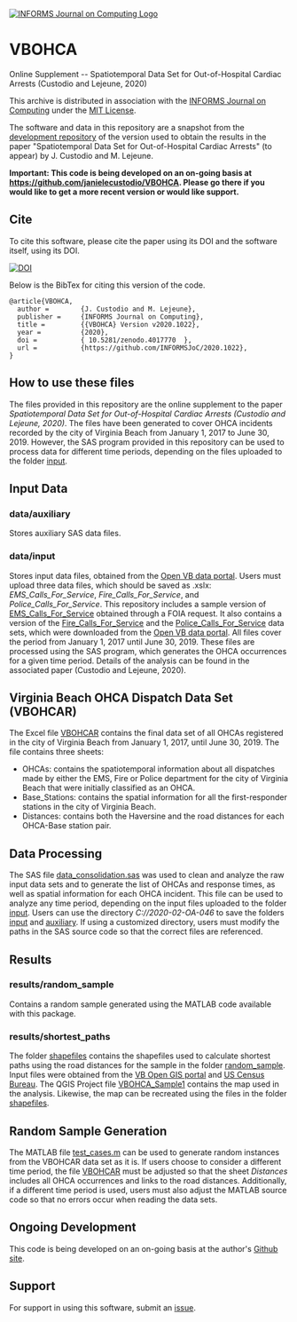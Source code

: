 [![INFORMS Journal on Computing Logo](https://INFORMSJoC.github.io/logos/INFORMS_Journal_on_Computing_Header.jpg)](https://pubsonline.informs.org/journal/ijoc)

# VBOHCA

Online Supplement -- Spatiotemporal Data Set for Out-of-Hospital Cardiac Arrests (Custodio and Lejeune, 2020)

This archive is distributed in association with the [INFORMS Journal on
Computing](https://pubsonline.informs.org/journal/ijoc) under the [MIT License](LICENSE).

The software and data in this repository are a snapshot from the [development repository](https://github.com/janielecustodio/VBOHCA)
of the version used to obtain the results in the paper "Spatiotemporal Data Set for Out-of-Hospital Cardiac Arrests" (to appear) by J. Custodio and M. Lejeune.

**Important: This code is being developed on an on-going basis at https://github.com/janielecustodio/VBOHCA. Please go there if you would like to get a more recent version or would like support.**

## Cite

To cite this software, please cite the paper using its DOI and the software itself, using its DOI.

[![DOI](https://zenodo.org/badge/288628515.svg)](https://zenodo.org/badge/latestdoi/288628515)

Below is the BibTex for citing this version of the code.

```
@article{VBOHCA,
  author =        {J. Custodio and M. Lejeune},
  publisher =     {INFORMS Journal on Computing},
  title =         {{VBOHCA} Version v2020.1022},
  year =          {2020},
  doi =           { 10.5281/zenodo.4017770  },
  url =           {https://github.com/INFORMSJoC/2020.1022},
}  
```

## How to use these files
The files provided in this repository are the online supplement to the paper *Spatiotemporal Data Set for Out-of-Hospital Cardiac Arrests (Custodio and Lejeune, 2020)*. The files have been generated to cover OHCA incidents recorded by the city of Virginia Beach from January 1, 2017 to June 30, 2019. However, the SAS program provided in this repository can be used to process data for different time periods, depending on the files uploaded to the folder [input](data/input).

## Input Data
### data/auxiliary
Stores auxiliary SAS data files.
### data/input
Stores input data files, obtained from the [Open VB data portal](https://data.vbgov.com/). Users must upload three data files, which should be saved as .xslx: *EMS_Calls_For_Service*, *Fire_Calls_For_Service*, and *Police_Calls_For_Service*. This repository includes a sample version of [EMS_Calls_For_Service]( 2020-02-OA-046/data/input/EMS_Calls_For_Service.xlsx) obtained through a FOIA request. It also contains a version of the [Fire_Calls_For_Service](2020-02-OA-046/data/input/Fire_Calls_For_Service.xlsx) and the [Police_Calls_For_Service](2020-02-OA-046/data/input/Police_Calls_For_Service.xlsx) data sets, which were downloaded from the [Open VB data portal](https://data.vbgov.com/). All files cover the period from January 1, 2017 until June 30, 2019. These files are processed using the SAS program, which generates the OHCA occurrences for a given time period. Details of the analysis can be found in the associated paper (Custodio and Lejeune, 2020).

## Virginia Beach OHCA Dispatch Data Set (VBOHCAR)
The Excel file [VBOHCAR](results/VBOHCAR.xlsx) contains the final data set of all OHCAs registered in the city of Virginia Beach from January 1, 2017, until June 30, 2019. The file contains three sheets:
- OHCAs: contains the spatiotemporal information about all dispatches made by either the EMS, Fire or Police department for the city of Virginia Beach that were initially classified as an OHCA.
- Base_Stations: contains the spatial information for all the first-responder stations in the city of Virginia Beach.
- Distances: contains both the Haversine and the road distances for each OHCA-Base station pair.

## Data Processing
The SAS file [data_consolidation.sas](scripts/data_consolidation.sas) was used to clean and analyze the raw input data sets and to generate the list of OHCAs and response times, as well as spatial information for each OHCA incident. This file can be used to analyze any time period, depending on the input files uploaded to the folder [input](data/input). Users can use the directory *C://2020-02-OA-046* to save the folders [input](data/input) and [auxiliary](data/auxiliary). If using a customized directory, users must modify the paths in the SAS source code so that the correct files are referenced.

## Results
### results/random_sample
Contains a random sample generated using the MATLAB code available with this package.

### results/shortest_paths
The folder [shapefiles](results/shortest_paths/shapefiles) contains the shapefiles used to calculate shortest paths using the road distances for the sample in the folder [random_sample](results/random_sample). Input files were obtained from the [VB Open GIS portal](https://gis.data.vbgov.com/) and [US Census Bureau](https://data.gov/organization/census-gov/). The QGIS Project file [VBOHCA_Sample1](results/shortest_paths/VBOHCA_sample1.qgz) contains the map used in the analysis. Likewise, the map can be recreated using the files in the folder [shapefiles](results/shortest_paths/shapefiles).

## Random Sample Generation
The MATLAB file [test_cases.m](scripts/test_cases.m) can be used to generate random instances from the VBOHCAR data set as it is. If users choose to consider a different time period, the file [VBOHCAR](results/VBOHCAR.xlsx) must be adjusted so that the sheet *Distances* includes all OHCA occurrences and links to the road distances. Additionally, if a different time period is used, users must also adjust the MATLAB source code so that no errors occur when reading the data sets.

## Ongoing Development

This code is being developed on an on-going basis at the author's
[Github site](https://github.com/janielecustodio/VBOHCA).

## Support

For support in using this software, submit an
[issue](https://github.com/janielecustodio/2020-02-OA-046/issues).
